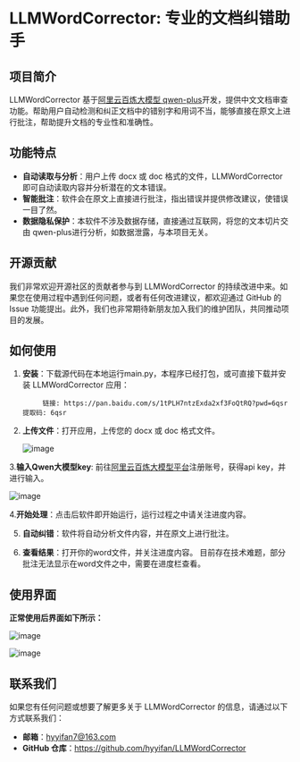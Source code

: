 # LLMWordCorrector: 专业的文档纠错助手

## 项目简介

LLMWordCorrector 基于[阿里云百炼大模型 qwen-plus](https://bailian.console.aliyun.com/?spm=5176.29311086.J_RY_4Q8--sru4dMV7o3lqS.1.24873123CqDVFV#/model-market/detail/qwen-plus-latest)开发，提供中文文档审查功能。帮助用户自动检测和纠正文档中的错别字和用词不当，能够直接在原文上进行批注，帮助提升文档的专业性和准确性。

## 功能特点

- **自动读取与分析**：用户上传 docx 或 doc 格式的文件，LLMWordCorrector 即可自动读取内容并分析潜在的文本错误。
- **智能批注**：软件会在原文上直接进行批注，指出错误并提供修改建议，使错误一目了然。
- **数据隐私保护**：本软件不涉及数据存储，直接通过互联网，将您的文本切片交由 qwen-plus进行分析，如数据泄露，与本项目无关。

## 开源贡献

我们非常欢迎开源社区的贡献者参与到 LLMWordCorrector 的持续改进中来。如果您在使用过程中遇到任何问题，或者有任何改进建议，都欢迎通过 GitHub 的 Issue 功能提出。此外，我们也非常期待新朋友加入我们的维护团队，共同推动项目的发展。

## 如何使用

1. **安装**：下载源代码在本地运行main.py，本程序已经打包，或可直接下载并安装 LLMWordCorrector 应用：

            链接: https://pan.baidu.com/s/1tPLH7ntzExda2xf3FoQtRQ?pwd=6qsr 提取码: 6qsr


2. **上传文件**：打开应用，上传您的 docx 或 doc 格式文件。

    ![image](https://github.com/user-attachments/assets/19ee362d-6472-4d83-898e-94cc2460c073)


3.**输入Qwen大模型key**: 前往[阿里云百炼大模型平台](https://bailian.console.aliyun.com/?spm=5176.29311086.J_RY_4Q8--sru4dMV7o3lqS.1.24873123nvuVmw#/home)注册账号，获得api key，并进行输入。
  
  ![image](https://github.com/user-attachments/assets/9f8f4d74-ec4c-4029-9602-a88df6b9ea7d)


4.**开始处理**：点击后软件即开始运行，运行过程之中请关注进度内容。


5. **自动纠错**：软件将自动分析文件内容，并在原文上进行批注。

   
6. **查看结果**：打开你的word文件，并关注进度内容。 目前存在技术难题，部分批注无法显示在word文件之中，需要在进度栏查看。


## 使用界面

**正常使用后界面如下所示：**
   
   ![image](https://github.com/user-attachments/assets/367fbcdf-f4bd-4986-b347-79b856d4cfdd)
   
   
   ![image](https://github.com/user-attachments/assets/c9b878be-4e9d-406f-a9f2-50bea1d43121)


## 联系我们

如果您有任何问题或想要了解更多关于 LLMWordCorrector 的信息，请通过以下方式联系我们：

- **邮箱**：hyyifan7@163.com
- **GitHub 仓库**：https://github.com/hyyifan/LLMWordCorrector
